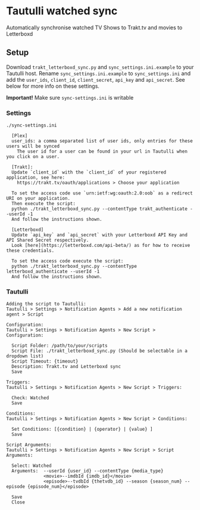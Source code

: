# Tautulli watched sync
Automatically synchronise watched TV Shows to Trakt.tv and movies to Letterboxd

## Setup
Download `trakt_letterboxd_sync.py` and `sync_settings.ini.example` to your Tautulli host.
Rename `sync_settings.ini.example` to `sync_settings.ini` and add the `user_ids`, `client_id`, `client_secret`, `api_key` and `api_secret`. See below for more info on these settings.

**Important!** Make sure `sync-settings.ini` is writable

### Settings
`./sync-settings.ini`

```
  [Plex]
  user_ids: a comma separated list of user ids, only entries for these users will be synced
    The user id for a user can be found in your url in Tautulli when you click on a user.
  
  [Trakt]:
  Update `client_id` with the `client_id` of your registered application, see here:
    https://trakt.tv/oauth/applications > Choose your application

  To set the access code use `urn:ietf:wg:oauth:2.0:oob` as a redirect URI on your application.
  Then execute the script:
  python ./trakt_letterboxd_sync.py --contentType trakt_authenticate --userId -1
  And follow the instructions shown.

  [Letterboxd]
  Update `api_key` and `api_secret` with your Letterboxd API Key and API Shared Secret respectively.
  Look [here](https://letterboxd.com/api-beta/) as for how to receive these credentials.

  To set the access code execute the script:
  python ./trakt_letterboxd_sync.py --contentType letterboxd_authenticate --userId -1
  And follow the instructions shown.
```

### Tautulli
```
Adding the script to Tautulli:
Tautulli > Settings > Notification Agents > Add a new notification agent > Script

Configuration:
Tautulli > Settings > Notification Agents > New Script > Configuration:

  Script Folder: /path/to/your/scripts
  Script File: ./trakt_letterboxd_sync.py (Should be selectable in a dropdown list)
  Script Timeout: {timeout}
  Description: Trakt.tv and Letterboxd sync
  Save

Triggers:
Tautulli > Settings > Notification Agents > New Script > Triggers:
  
  Check: Watched
  Save
  
Conditions:
Tautulli > Settings > Notification Agents > New Script > Conditions:
  
  Set Conditions: [{condition} | {operator} | {value} ]
  Save
  
Script Arguments:
Tautulli > Settings > Notification Agents > New Script > Script Arguments:
  
  Select: Watched
  Arguments:  --userId {user_id} --contentType {media_type}
              <movie>--imdbId {imdb_id}</movie>
              <episode>--tvdbId {thetvdb_id} --season {season_num} --episode {episode_num}</episode>

  Save
  Close
```
